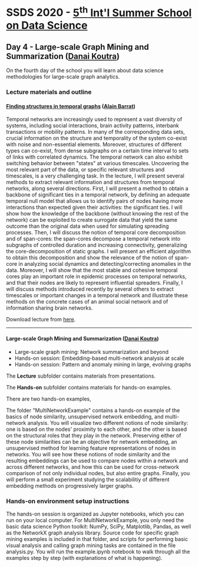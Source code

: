 # SSDS 2020  - [5<sup>th</sup> Int'l Summer School on Data Science](https://sites.google.com/view/ssdatascience2020)

## Day 4 - Large-scale Graph Mining and Summarization ([Danai Koutra](https://web.eecs.umich.edu/~dkoutra/))

On the fourth day of the school you will learn about data science methodologies for large-scale graph analytics.

### Lecture materials and outline

#### [Finding structures in temporal graphs](https://github.com/SSDS-Croatia/SSDS-2020/raw/master/Day-4/lectures/01_Alain_Barrat_Structures_in_tempnets_SummerSchool_Sep2020.pdf) ([Alain Barrat](http://www.cpt.univ-mrs.fr/~barrat/english.html))

Temporal networks are increasingly used to represent a vast diversity of systems, including social interactions, brain activity patterns, interbank transactions or mobility patterns. In many of the corresponding data sets, crucial information on the structure and temporality of the system co-exist with noise and non-essential elements. Moreover, structures of different types can co-exist, from dense subgraphs on a certain time interval to sets of links with correlated dynamics. The temporal network can also exhibit switching behavior between "states" at various timescales. Uncovering the most relevant part of the data, or specific relevant structures and timescales, is a very challenging task. In the lecture, I will present several methods to extract relevant information and structures from temporal networks, along several directions. First, I will present a method to obtain a backbone of significant ties in a temporal network, by defining an adequate temporal null model that allows us to identify pairs of nodes having more interactions than expected given their activities: the significant ties. I will show how the knowledge of the backbone (without knowing the rest of the network) can be exploited to create surrogate data that yield the same outcome than the original data when used for simulating spreading processes. Then, I will discuss the notion of temporal core decomposition and of span-cores: the span-cores decompose a temporal network into subgraphs of controlled duration and increasing connectivity, generalizing the core-decomposition of static graphs. I will present an efficient algorithm to obtain this decomposition and show the relevance of the notion of span-core in analyzing social dynamics and detecting/correcting anomalies in the data. Moreover, I will show that the most stable and cohesive temporal cores play an important role in epidemic processes on temporal networks, and that their nodes are likely to represent influential spreaders. Finally, I will discuss methods introduced recently by several others to extract timescales or important changes in a temporal network and illustrate these methods on the concrete cases of an animal social network and of information sharing brain networks.

Download lecture from [here](https://github.com/SSDS-Croatia/SSDS-2020/raw/master/Day-4/lectures/01_Alain_Barrat_Structures_in_tempnets_SummerSchool_Sep2020.pdf).

---


#### Large-scale Graph Mining and Summarization ([Danai Koutra](https://web.eecs.umich.edu/~dkoutra/))

* Large-scale graph mining: Network summarization and beyond 
* Hands-on session: Embedding-based multi-network analysis at scale
* Hands-on session: Pattern and anomaly mining in large, evolving graphs

The **Lecture** subfolder contains materials from presentations.

The **Hands-on** subfolder contains materials for hands-on examples.

There are two hands-on examples, 

The folder "MultiNetworkExample" contains a hands-on example of the basics of node similarity, unsupervised network embedding, and multi-network analysis.  You will visualize two different notions of node similarity: one is based on the nodes' proximity to each other, and the other is based on the structural roles that they play in the network.  Preserving either of these node similarities can be an objective for network embedding, an unsupervised method for learning feature representations of nodes in networks.  You will see how these notions of node similarity and the resulting embeddings can be used to compare nodes within a network and across different networks, and how this can be used for cross-network comparison of not only individual nodes, but also entire graphs.  Finally, you will perform a small experiment studying the scalabilitiy of different embedding methods on progressively larger graphs.  
  
### Hands-on environment setup instructions

The hands-on session is organized as Jupyter notebooks, which you can run on your local computer.
For MultiNetworkExample, you only need the basic data science Python toolkit: NumPy, SciPy, Matplotlib, Pandas, as well as the NetworkX graph analysis library.  Source code for specific graph mining examples is included in that folder, and scripts for performing basic visual analysis and calling graph mining tasks are contained in the file analysis.py.  You will run the example.ipynb notebook to walk through all the examples step by step (with explanations of what is happening).     
